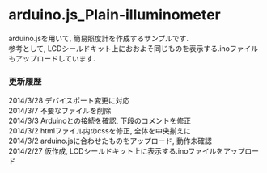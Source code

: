 arduino.js_Plain-illuminometer
========================

arduino.jsを用いて, 簡易照度計を作成するサンプルです. <br>
参考として, LCDシールドキット上におおよそ同じものを表示する.inoファイルもアップロードしています. <br>

### 更新履歴
2014/3/28 デバイスポート変更に対応<br>
2014/3/7 不要なファイルを削除<br>
2014/3/3 Arduinoとの接続を確認, 下段のコメントを修正<br>
2014/3/2 htmlファイル内のcssを修正, 全体を中央揃えに<br>
2014/3/2 arduino.jsに合わせたものをアップロード, 動作未確認 <br>
2014/2/27 仮作成, LCDシールドキット上に表示する.inoファイルをアップロード
